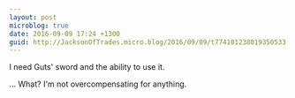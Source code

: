 ```yaml
---
layout: post
microblog: true
date: 2016-09-09 17:24 +1300
guid: http://JacksonOfTrades.micro.blog/2016/09/09/t774101238019350533.html
---
```

I need Guts' sword and the ability to use it.

... What? I'm not overcompensating for anything.

